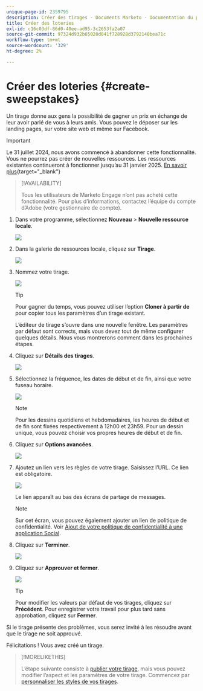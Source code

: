```yaml
---
unique-page-id: 2359795
description: Créer des tirages - Documents Marketo - Documentation du produit
title: Créer des loteries
exl-id: c16c03df-86d0-40ee-ad95-3c2653fa2a07
source-git-commit: 97324d932b65020d041f728928d3792140bea71c
workflow-type: tm+mt
source-wordcount: '329'
ht-degree: 2%

---
```


# Créer des loteries {#create-sweepstakes}

Un tirage donne aux gens la possibilité de gagner un prix en échange de leur avoir parlé de vous à leurs amis. Vous pouvez le déposer sur les landing pages, sur votre site web et même sur Facebook.

>[!IMPORTANT]
>
>Le 31 juillet 2024, nous avons commencé à abandonner cette fonctionnalité. Vous ne pourrez pas créer de nouvelles ressources. Les ressources existantes continueront à fonctionner jusqu’au 31 janvier 2025. [En savoir plus](https://nation.marketo.com/t5/employee-blogs/marketo-engage-social-features-deprecation/ba-p/351977){target="_blank"}

>[!AVAILABILITY]
>
>Tous les utilisateurs de Marketo Engage n’ont pas acheté cette fonctionnalité. Pour plus d’informations, contactez l’équipe du compte d’Adobe (votre gestionnaire de compte).

1. Dans votre programme, sélectionnez **Nouveau** > **Nouvelle ressource locale**.

   ![](assets/image2014-9-25-17-3a29-3a20.png)

1. Dans la galerie de ressources locale, cliquez sur **Tirage**.

   ![](assets/image2014-9-25-17-3a29-3a31.png)

1. Nommez votre tirage.

   ![](assets/image2014-9-25-17-3a29-3a50.png)

   >[!TIP]
   >
   >Pour gagner du temps, vous pouvez utiliser l’option **Cloner à partir de** pour copier tous les paramètres d’un tirage existant.

   L’éditeur de tirage s’ouvre dans une nouvelle fenêtre. Les paramètres par défaut sont corrects, mais vous devez tout de même configurer quelques détails. Nous vous montrerons comment dans les prochaines étapes.

1. Cliquez sur **Détails des tirages**.

   ![](assets/image2014-9-25-17-3a32-3a37.png)

1. Sélectionnez la fréquence, les dates de début et de fin, ainsi que votre fuseau horaire.

   ![](assets/image2014-9-25-17-3a32-3a43.png)

   >[!NOTE]
   >
   >Pour les dessins quotidiens et hebdomadaires, les heures de début et de fin sont fixées respectivement à 12h00 et 23h59. Pour un dessin unique, vous pouvez choisir vos propres heures de début et de fin.

1. Cliquez sur **Options avancées**.

   ![](assets/image2014-9-25-17-3a33-3a19.png)

1. Ajoutez un lien vers les règles de votre tirage. Saisissez l’URL. Ce lien est obligatoire.

   ![](assets/image2014-9-25-17-3a33-3a30.png)

   Le lien apparaît au bas des écrans de partage de messages.

   >[!NOTE]
   >
   >Sur cet écran, vous pouvez également ajouter un lien de politique de confidentialité. Voir [Ajout de votre politique de confidentialité à une application Social](/help/marketo/product-docs/demand-generation/social/social-functions/add-your-privacy-policy-to-a-social-app.md).

1. Cliquez sur **Terminer**.

   ![](assets/image2014-9-25-17-3a34-3a2.png)

1. Cliquez sur **Approuver et fermer**.

   ![](assets/image2014-9-25-17-3a34-3a15.png)

   >[!TIP]
   >
   >Pour modifier les valeurs par défaut de vos tirages, cliquez sur **Précédent**. Pour enregistrer votre travail pour plus tard sans approbation, cliquez sur **Fermer**.

Si le tirage présente des problèmes, vous serez invité à les résoudre avant que le tirage ne soit approuvé.

Félicitations ! Vous avez créé un tirage.

>[!MORELIKETHIS]
>
>L’étape suivante consiste à [publier votre tirage](/help/marketo/product-docs/demand-generation/social/sweepstakes/publish-a-sweepstakes.md), mais vous pouvez modifier l’aspect et les paramètres de votre tirage. Commencez par [personnaliser les styles de vos tirages](/help/marketo/product-docs/demand-generation/social/sweepstakes/customize-sweepstakes-styles.md).
